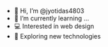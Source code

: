- 👋 Hi, I’m @jyotidas4803
- 🌱 I’m currently learning ...
- 💻 Interested in web design 
- 🚀 Exploring new technologies  


<!---
jyotidas4803/jyotidas4803 is a ✨ special ✨ repository because its `README.md` (this file) appears on your GitHub profile.
You can click the Preview link to take a look at your changes.
--->
